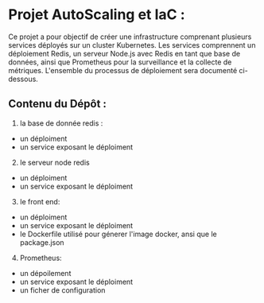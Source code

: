 # Projet AutoScaling et IaC :

Ce projet a pour objectif de créer une infrastructure comprenant plusieurs services déployés sur un cluster Kubernetes. Les services comprennent un déploiement Redis, un serveur Node.js avec Redis en tant que base de données, ainsi que Prometheus pour la surveillance et la collecte de métriques. L'ensemble du processus de déploiement sera documenté ci-dessous.


## Contenu du Dépôt : 
1. la base de donnée redis : <br/>
- un déploiment  <br/>
- un service exposant le déploiment<br/>
2. le serveur node redis<br/>
- un déploiment <br/>
- un service exposant le déploiment<br/>
3. le front end: <br/>
- un déploiment<br/>
- un service exposant le déploiment<br/>
- le Dockerfile utilisé pour génerer l'image docker, ansi que le package.json
4. Prometheus:<br/>
- un dépoilement<br/>
- un service exposant le déploiment<br/>
- un ficher de configuration <br/>
  

